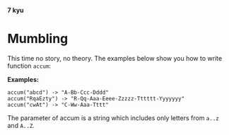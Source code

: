 **7 kyu**
# Mumbling

This time no story, no theory. The examples below show you how to write function `accum`:

**Examples:**
```
accum("abcd") -> "A-Bb-Ccc-Dddd"
accum("RqaEzty") -> "R-Qq-Aaa-Eeee-Zzzzz-Tttttt-Yyyyyyy"
accum("cwAt") -> "C-Ww-Aaa-Tttt"
```
The parameter of accum is a string which includes only letters from `a..z` and `A..Z`.
